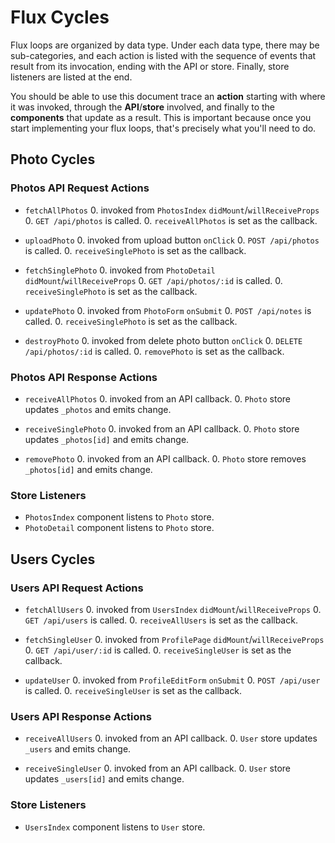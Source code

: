 # Flux Cycles

Flux loops are organized by data type. Under each data type, there may
be sub-categories, and each action is listed with the sequence of events
that result from its invocation, ending with the API or store. Finally,
store listeners are listed at the end.

You should be able to use this document trace an **action** starting
with where it was invoked, through the **API**/**store** involved, and
finally to the **components** that update as a result. This is important
because once you start implementing your flux loops, that's precisely
what you'll need to do.


## Photo Cycles

### Photos API Request Actions

* `fetchAllPhotos`
  0. invoked from `PhotosIndex` `didMount`/`willReceiveProps`
  0. `GET /api/photos` is called.
  0. `receiveAllPhotos` is set as the callback.

* `uploadPhoto`
  0. invoked from upload button `onClick`
  0. `POST /api/photos` is called.
  0. `receiveSinglePhoto` is set as the callback.

* `fetchSinglePhoto`
  0. invoked from `PhotoDetail` `didMount`/`willReceiveProps`
  0. `GET /api/photos/:id` is called.
  0. `receiveSinglePhoto` is set as the callback.

* `updatePhoto`
  0. invoked from `PhotoForm` `onSubmit`
  0. `POST /api/notes` is called.
  0. `receiveSinglePhoto` is set as the callback.

* `destroyPhoto`
  0. invoked from delete photo button `onClick`
  0. `DELETE /api/photos/:id` is called.
  0. `removePhoto` is set as the callback.

### Photos API Response Actions

* `receiveAllPhotos`
  0. invoked from an API callback.
  0. `Photo` store updates `_photos` and emits change.

* `receiveSinglePhoto`
  0. invoked from an API callback.
  0. `Photo` store updates `_photos[id]` and emits change.

* `removePhoto`
  0. invoked from an API callback.
  0. `Photo` store removes `_photos[id]` and emits change.

### Store Listeners

* `PhotosIndex` component listens to `Photo` store.
* `PhotoDetail` component listens to `Photo` store.


## Users Cycles

### Users API Request Actions

* `fetchAllUsers`
  0. invoked from `UsersIndex` `didMount`/`willReceiveProps`
  0. `GET /api/users` is called.
  0. `receiveAllUsers` is set as the callback.

* `fetchSingleUser`
  0. invoked from `ProfilePage` `didMount`/`willReceiveProps`
  0. `GET /api/user/:id` is called.
  0. `receiveSingleUser` is set as the callback.

* `updateUser`
  0. invoked from `ProfileEditForm` `onSubmit`
  0. `POST /api/user` is called.
  0. `receiveSingleUser` is set as the callback.

### Users API Response Actions

* `receiveAllUsers`
  0. invoked from an API callback.
  0. `User` store updates `_users` and emits change.

* `receiveSingleUser`
  0. invoked from an API callback.
  0. `User` store updates `_users[id]` and emits change.

### Store Listeners

* `UsersIndex` component listens to `User` store.
